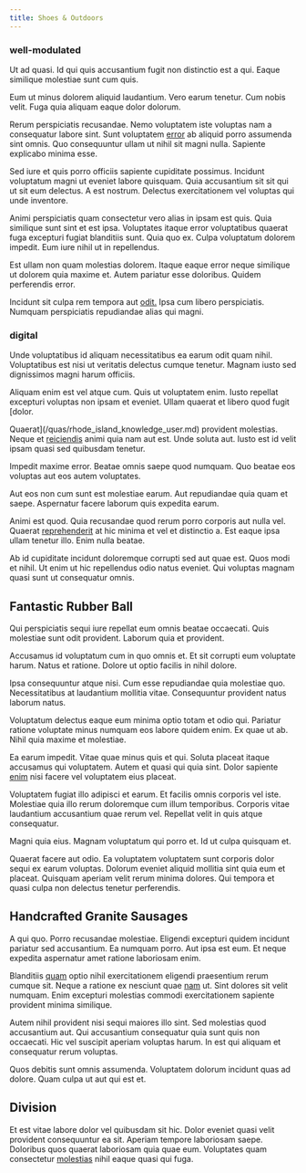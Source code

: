 ```yaml
---
title: Shoes & Outdoors
---
```


### well-modulated

Ut ad quasi. Id qui quis accusantium fugit non distinctio est a qui. Eaque similique molestiae sunt cum quis.

Eum ut minus dolorem aliquid laudantium. Vero earum tenetur. Cum nobis velit. Fuga quia aliquam eaque dolor dolorum.

Rerum perspiciatis recusandae. Nemo voluptatem iste voluptas nam a consequatur labore sint. Sunt voluptatem [error](/facere/saint_lucia.md) ab aliquid porro assumenda sint omnis. Quo consequuntur ullam ut nihil sit magni nulla. Sapiente explicabo minima esse.

Sed iure et quis porro officiis sapiente cupiditate possimus. Incidunt voluptatum magni ut eveniet labore quisquam. Quia accusantium sit sit qui ut sit eum delectus. A est nostrum. Delectus exercitationem vel voluptas qui unde inventore.

Animi perspiciatis quam consectetur vero alias in ipsam est quis. Quia similique sunt sint et est ipsa. Voluptates itaque error voluptatibus quaerat fuga excepturi fugiat blanditiis sunt. Quia quo ex. Culpa voluptatum dolorem impedit. Eum iure nihil ut in repellendus.

Est ullam non quam molestias dolorem. Itaque eaque error neque similique ut dolorem quia maxime et. Autem pariatur esse doloribus. Quidem perferendis error.

Incidunt sit culpa rem tempora aut [odit.](/dolore/odio/neque/repellat/toolset.md) Ipsa cum libero perspiciatis. Numquam perspiciatis repudiandae alias qui magni.

### digital

Unde voluptatibus id aliquam necessitatibus ea earum odit quam nihil. Voluptatibus est nisi ut veritatis delectus cumque tenetur. Magnam iusto sed dignissimos magni harum officiis.

Aliquam enim est vel atque cum. Quis ut voluptatem enim. Iusto repellat excepturi voluptas non ipsam et eveniet. Ullam quaerat et libero quod fugit [dolor.

Quaerat](/quas/rhode_island_knowledge_user.md) provident molestias. Neque et [reiciendis](/facere/adipisci/practical_plastic_sausages.md) animi quia nam aut est. Unde soluta aut. Iusto est id velit ipsam quasi sed quibusdam tenetur.

Impedit maxime error. Beatae omnis saepe quod numquam. Quo beatae eos voluptas aut eos autem voluptates.

Aut eos non cum sunt est molestiae earum. Aut repudiandae quia quam et saepe. Aspernatur facere laborum quis expedita earum.

Animi est quod. Quia recusandae quod rerum porro corporis aut nulla vel. Quaerat [reprehenderit](/facere/temporibus/adipisci/quasi/content.md) at hic minima et vel et distinctio a. Est eaque ipsa ullam tenetur illo. Enim nulla beatae.

Ab id cupiditate incidunt doloremque corrupti sed aut quae est. Quos modi et nihil. Ut enim ut hic repellendus odio natus eveniet. Qui voluptas magnam quasi sunt ut consequatur omnis.

## Fantastic Rubber Ball

Qui perspiciatis sequi iure repellat eum omnis beatae occaecati. Quis molestiae sunt odit provident. Laborum quia et provident.

Accusamus id voluptatum cum in quo omnis et. Et sit corrupti eum voluptate harum. Natus et ratione. Dolore ut optio facilis in nihil dolore.

Ipsa consequuntur atque nisi. Cum esse repudiandae quia molestiae quo. Necessitatibus at laudantium mollitia vitae. Consequuntur provident natus laborum natus.

Voluptatum delectus eaque eum minima optio totam et odio qui. Pariatur ratione voluptate minus numquam eos labore quidem enim. Ex quae ut ab. Nihil quia maxime et molestiae.

Ea earum impedit. Vitae quae minus quis et qui. Soluta placeat itaque accusamus qui voluptatem. Autem et quasi qui quia sint. Dolor sapiente [enim](/facere/temporibus/possimus/protocol.md) nisi facere vel voluptatem eius placeat.

Voluptatem fugiat illo adipisci et earum. Et facilis omnis corporis vel iste. Molestiae quia illo rerum doloremque cum illum temporibus. Corporis vitae laudantium accusantium quae rerum vel. Repellat velit in quis atque consequatur.

Magni quia eius. Magnam voluptatum qui porro et. Id ut culpa quisquam et.

Quaerat facere aut odio. Ea voluptatem voluptatem sunt corporis dolor sequi ex earum voluptas. Dolorum eveniet aliquid mollitia sint quia eum et placeat. Quisquam aperiam velit rerum minima dolores. Qui tempora et quasi culpa non delectus tenetur perferendis.

## Handcrafted Granite Sausages

A qui quo. Porro recusandae molestiae. Eligendi excepturi quidem incidunt pariatur sed accusantium. Ea numquam porro. Aut ipsa est eum. Et neque expedita aspernatur amet ratione laboriosam enim.

Blanditiis [quam](/dolore/odio/dignissimos/ut/invoice_envisioneer.md) optio nihil exercitationem eligendi praesentium rerum cumque sit. Neque a ratione ex nesciunt quae [nam](/dolor/solid_state_liaison_lead.md) ut. Sint dolores sit velit numquam. Enim excepturi molestias commodi exercitationem sapiente provident minima similique.

Autem nihil provident nisi sequi maiores illo sint. Sed molestias quod accusantium aut. Qui accusantium consequatur quia sunt quis non occaecati. Hic vel suscipit aperiam voluptas harum. In est qui aliquam et consequatur rerum voluptas.

Quos debitis sunt omnis assumenda. Voluptatem dolorum incidunt quas ad dolore. Quam culpa ut aut qui est et.

## Division

Et est vitae labore dolor vel quibusdam sit hic. Dolor eveniet quasi velit provident consequuntur ea sit. Aperiam tempore laboriosam saepe. Doloribus quos quaerat laboriosam quia quae eum. Voluptates quam consectetur [molestias](/facere/temporibus/savings_account.md) nihil eaque quasi qui fuga.

